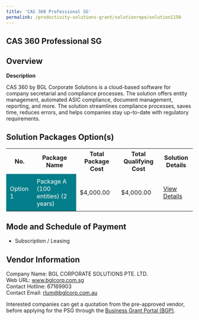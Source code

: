 ```yaml
---
title: 'CAS 360 Professional SG'
permalink: /productivity-solutions-grant/solutionrepo/solution1150
---
```


## CAS 360 Professional SG

## Overview

**Description**

CAS 360 by BGL Corporate Solutions is a cloud-based software for company secretarial and compliance processes. The solution offers entity management, automated ASIC compliance, document management, reporting, and more. The solution streamlines compliance processes, saves time, reduces errors, and helps companies stay up-to-date with regulatory requirements.

## Solution Packages Option(s)

<table>
<tr>
<th><b>No.</b></th>
<th><b>Package Name</b></th>
<th><b>Total Package Cost</b></th>
<th><b>Total Qualifying Cost</b></th>
<th><b>Solution Details</b></th>
</tr>
<tr>
<td style='padding: 10px; background-color: #037E8A; color: #FFFFFF;'>Option 1</td>
<td style='padding: 10px; background-color: #037E8A; color: #FFFFFF;'>Package A (100 entities) (2 years)</td>
<td style='padding: 10px;'>$4,000.00</td>
<td style='padding: 10px;'>$4,000.00</td>
<td style='padding: 10px;'><a href='/images/psg/BGL_CORPORATE_CAS_360_07092023_Desensitised_Annex_3_Part1.pdf' target='_blank'>View Details</a></td>
</tr>
</table>

## Mode and Schedule of Payment

 - Subscription / Leasing

## Vendor Information

 Company Name: BGL CORPORATE SOLUTIONS PTE. LTD.<br>Web URL: www.bglcorp.com.sg <br>Contact Hotline: 67169903 <br>Contact Email: rlum@bglcorp.com.au <br>

Interested companies can get a quotation from the pre-approved vendor, before applying for the PSG through the <a href='https://www.businessgrants.gov.sg/' target='_blank' rel='noopener'>Business Grant Portal (BGP)</a>.

<script src="/jquery/resize-tables.js"></script>
